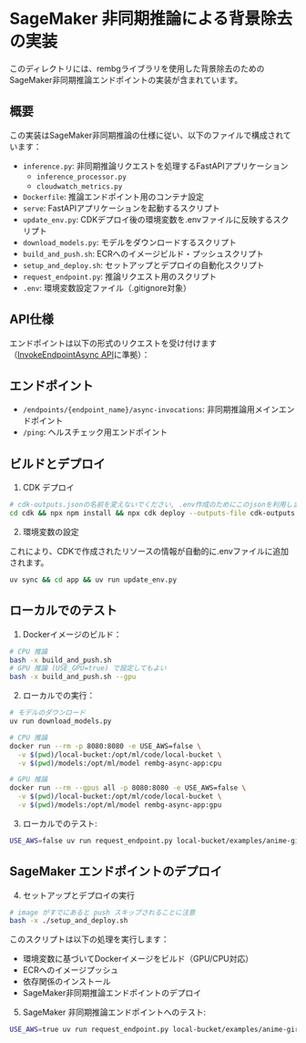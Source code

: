 # SageMaker 非同期推論による背景除去の実装

このディレクトリには、rembgライブラリを使用した背景除去のためのSageMaker非同期推論エンドポイントの実装が含まれています。

## 概要

この実装はSageMaker非同期推論の仕様に従い、以下のファイルで構成されています：

- `inference.py`: 非同期推論リクエストを処理するFastAPIアプリケーション
  - `inference_processor.py`
  - `cloudwatch_metrics.py`
- `Dockerfile`: 推論エンドポイント用のコンテナ設定
- `serve`: FastAPIアプリケーションを起動するスクリプト
- `update_env.py`: CDKデプロイ後の環境変数を.envファイルに反映するスクリプト
- `download_models.py`: モデルをダウンロードするスクリプト
- `build_and_push.sh`: ECRへのイメージビルド・プッシュスクリプト
- `setup_and_deploy.sh`: セットアップとデプロイの自動化スクリプト
- `request_endpoint.py`: 推論リクエスト用のスクリプト
- `.env`: 環境変数設定ファイル（.gitignore対象）

## API仕様

エンドポイントは以下の形式のリクエストを受け付けます（[InvokeEndpointAsync API](https://boto3.amazonaws.com/v1/documentation/api/1.26.83/reference/services/sagemaker-runtime/client/invoke_endpoint_async.html)に準拠）：

## エンドポイント

- `/endpoints/{endpoint_name}/async-invocations`: 非同期推論用メインエンドポイント
- `/ping`: ヘルスチェック用エンドポイント

## ビルドとデプロイ

1. CDK デプロイ

```bash
# cdk-outputs.jsonの名前を変えないでください, .env作成のためにこのjsonを利用します
cd cdk && npx npm install && npx cdk deploy --outputs-file cdk-outputs.json
```

2. 環境変数の設定

これにより、CDKで作成されたリソースの情報が自動的に.envファイルに追加されます。

```bash
uv sync && cd app && uv run update_env.py
```

## ローカルでのテスト

1. Dockerイメージのビルド：

```bash
# CPU 推論
bash -x build_and_push.sh
# GPU 推論 (USE_GPU=true) で設定してもよい
bash -x build_and_push.sh --gpu
```

2. ローカルでの実行：
```bash
# モデルのダウンロード
uv run download_models.py

# CPU 推論
docker run --rm -p 8080:8080 -e USE_AWS=false \
  -v $(pwd)/local-bucket:/opt/ml/code/local-bucket \
  -v $(pwd)/models:/opt/ml/model rembg-async-app:cpu

# GPU 推論
docker run --rm --gpus all -p 8080:8080 -e USE_AWS=false \
  -v $(pwd)/local-bucket:/opt/ml/code/local-bucket \
  -v $(pwd)/models:/opt/ml/model rembg-async-app:gpu
```

3. ローカルでのテスト:

```bash
USE_AWS=false uv run request_endpoint.py local-bucket/examples/anime-girl-3.jpg --output-dir local-bucket/outputs
```

## SageMaker エンドポイントのデプロイ

4. セットアップとデプロイの実行

```bash
# image がすでにあると push スキップされることに注意
bash -x ./setup_and_deploy.sh
```

このスクリプトは以下の処理を実行します：
- 環境変数に基づいてDockerイメージをビルド（GPU/CPU対応）
- ECRへのイメージプッシュ
- 依存関係のインストール
- SageMaker非同期推論エンドポイントのデプロイ

5. SageMaker 非同期推論エンドポイントへのテスト:

```bash
USE_AWS=true uv run request_endpoint.py local-bucket/examples/anime-girl-3.jpg --output-dir local-bucket/outputs
```
